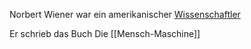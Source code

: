 Norbert Wiener war ein amerikanischer [Wissenschaftler](https://de.wikipedia.org/wiki/Norbert_Wiener)

Er schrieb das Buch Die [[Mensch-Maschine]]